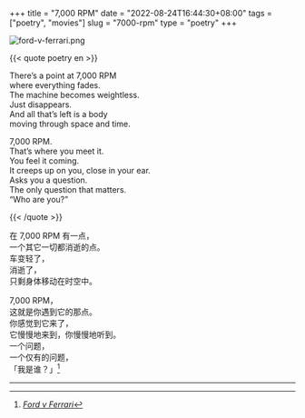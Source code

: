 +++
title = "7,000 RPM"
date = "2022-08-24T16:44:30+08:00"
tags = ["poetry", "movies"]
slug = "7000-rpm"
type = "poetry"
+++

![ford-v-ferrari.png](/images/ford-v-ferrari.png)


{{< quote poetry en >}}

There’s a point at 7,000 RPM  
where everything fades.  
The machine becomes weightless.  
Just disappears.  
And all that’s left is a body  
moving through space and time.

7,000 RPM.  
That’s where you meet it.  
You feel it coming.  
It creeps up on you, close in your ear.  
Asks you a question.  
The only question that matters.  
“Who are you?”

{{< /quote >}}

在 7,000 RPM 有一点，  
一个其它一切都消逝的点。  
车变轻了，  
消逝了，  
只剩身体移动在时空中。

7,000 RPM，  
这就是你遇到它的那点。  
你感觉到它来了，  
它慢慢地来到，你慢慢地听到。  
一个问题，  
一个仅有的问题，  
「我是谁？」[^1]

---

[^1]: [*Ford v Ferrari*](https://en.wikipedia.org/wiki/Ford_v_Ferrari)